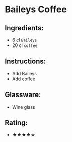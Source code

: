 # Baileys Coffee

## Ingredients:
- 6 cl `Baileys`
- 20 cl `coffee`

## Instructions:
- Add Baileys
- Add coffee

## Glassware:
- Wine glass

## Rating:
- ★★★★☆